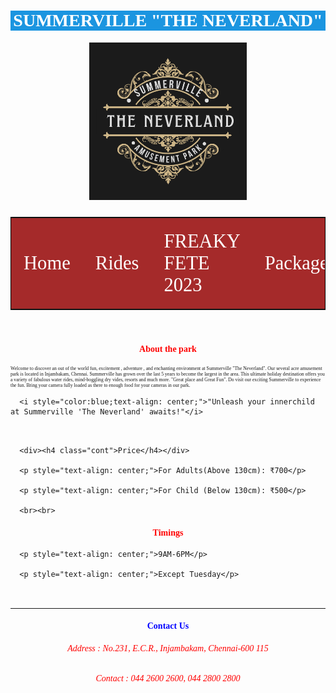 <html lang="en">

<head>

<title>Summerville "The Neverland"</title>

<style>

    *{font-family:'Times New Roman';

font-size:normal;

}

#topic{

     color:white;

     background-color:rgb(27, 149, 224);

     text-align:center;

     }h1{

    font-size:2em;}

p,i{

   font-size:0.55em;}

table{

         font-size:large;

         border:1px solid black;

         width:100%;

         background-color:brown;

         }

#about{

    text-align:center;

    color:blue;

}

.link{

    color:white;

    text-decoration:none;

    font-size:1.7em;

    }

   .center {

  display: block;

  margin-left: auto;

  margin-right: auto;

  width: 50%;

}

   .cont{

   text-align:center;

   color:red;}
td{padding:20px;}
</style>

</head>

<body>

<h1 id="topic"> SUMMERVILLE "THE NEVERLAND"</h1>

<img src="Pic.png" class="center"><br>

<table id="table">

<tr><td><a class="link" href="index.html">Home</a></td>

<td><a class="link" href="index1.html">Rides</a></td>

<td><a class="link" href="index2.html">FREAKY FETE 2023</a></td>

<td><a class="link" href="index3.html">Packages</a></td>

<td><a class="link" href=#c>Contact Us</a></td></tr>

</table>

<br>

   <div><h4 class="cont">About the park</h4></div>

   <div><p>Welcome to discover an out of the world fun, excitement , adventure , and enchanting environment at Summerville "The Neverland". Our several acre amusement park is located in Injambakam, Chennai. Summerville has grown over the last 5 years to become the largest in the area. This ultimate holiday destination offers you a variety of fabulous water rides, mind-boggling dry vides, resorts and much more. "Great place and Great Fun". Do visit our exciting Summerville to experience the fun. Bring your camera fully loaded as there to enough food for your cameras in our park. </p>

      <i style="color:blue;text-align: center;">"Unleash your innerchild at Summerville 'The Neverland' awaits!"</i>

<br><br>

      <div><h4 class="cont">Price</h4></div>

      <p style="text-align: center;">For Adults(Above 130cm): ₹700</p>

      <p style="text-align: center;">For Child (Below 130cm): ₹500</p>

      <br><br>

<div><h4 class="cont">Timings</h4></div>

      <p style="text-align: center;">9AM-6PM</p>

      <p style="text-align: center;">Except Tuesday</p>

      

<br><br>

<hr>

<div id="c"><h4 id="about"> Contact Us</h2>

<h6 style="color: red;text-align:center">Address : No.231, E.C.R., Injambakam, Chennai-600 115</h6>

<h6 style="color:red;text-align:center">Contact : 044 2600 2600, 044 2800 2800</h6>

</div>

</body>

</html>




